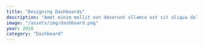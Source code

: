 ```yaml
---
title: "Designing Dashboards"
description: "Amet minim mollit non deserunt ullamco est sit aliqua dolor do amet sint. Velit officia consequat duis enim velit mollit. Exercitation veniam consequat sunt nostrud amet."
image: "/assets/img/dashboard.png"
year: 2020
category: "Dashboard"
---
```

